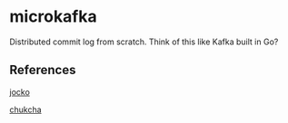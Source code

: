 # microkafka

Distributed commit log from scratch. Think of this like Kafka built in Go?

## References

[jocko](https://github.com/travisjeffery/jocko)

[chukcha](https://github.com/YuriyNasretdinov/chukcha)
